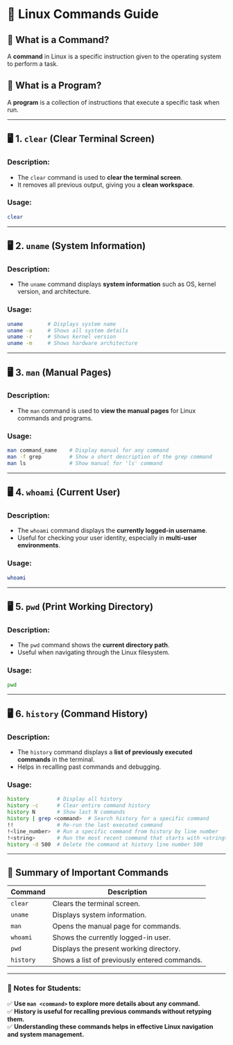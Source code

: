 # 📌 Linux Commands Guide  

## 🔹 What is a Command?
A **command** in Linux is a specific instruction given to the operating system to perform a task.

## 🔹 What is a Program?
A **program** is a collection of instructions that execute a specific task when run.

---

## 🖥️ 1. `clear` (Clear Terminal Screen)
### **Description:**
- The `clear` command is used to **clear the terminal screen**.
- It removes all previous output, giving you a **clean workspace**.

### **Usage:**
```bash
clear
```

---

## 🖥️ 2. `uname` (System Information)
### **Description:**
- The `uname` command displays **system information** such as OS, kernel version, and architecture.

### **Usage:**
```bash
uname        # Displays system name
uname -a     # Shows all system details
uname -r     # Shows kernel version
uname -m     # Shows hardware architecture
```

---

## 🖥️ 3. `man` (Manual Pages)
### **Description:**
- The `man` command is used to **view the manual pages** for Linux commands and programs.

### **Usage:**
```bash
man command_name    # Display manual for any command
man -f grep         # Show a short description of the grep command
man ls              # Show manual for 'ls' command
```

---

## 🖥️ 4. `whoami` (Current User)
### **Description:**
- The `whoami` command displays the **currently logged-in username**.
- Useful for checking your user identity, especially in **multi-user environments**.

### **Usage:**
```bash
whoami
```

---

## 🖥️ 5. `pwd` (Print Working Directory)
### **Description:**
- The `pwd` command shows the **current directory path**.
- Useful when navigating through the Linux filesystem.

### **Usage:**
```bash
pwd
```

---

## 🖥️ 6. `history` (Command History)
### **Description:**
- The `history` command displays a **list of previously executed commands** in the terminal.
- Helps in recalling past commands and debugging.

### **Usage:**
```bash
history         # Display all history
history -c      # Clear entire command history
history N       # Show last N commands
history | grep <command>  # Search history for a specific command
!!              # Re-run the last executed command
!<line_number>  # Run a specific command from history by line number
!<string>       # Run the most recent command that starts with <string>
history -d 500  # Delete the command at history line number 500
```

---

## 🔹 Summary of Important Commands

| **Command**  | **Description** |
|-------------|----------------|
| `clear` | Clears the terminal screen. |
| `uname` | Displays system information. |
| `man` | Opens the manual page for commands. |
| `whoami` | Shows the currently logged-in user. |
| `pwd` | Displays the present working directory. |
| `history` | Shows a list of previously entered commands. |

---

### 📌 Notes for Students:
✅ **Use `man <command>` to explore more details about any command.**  
✅ **History is useful for recalling previous commands without retyping them.**  
✅ **Understanding these commands helps in effective Linux navigation and system management.**  

